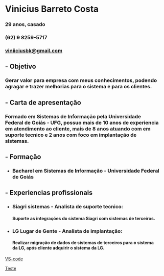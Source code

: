 # Vinicius Barreto Costa
   ### 29 anos, casado
   ### (62) 9 8259-5717
   ### viniiciusbk@gmail.com

## **- Objetivo**
### Gerar valor para empresa com meus conhecimentos, podendo agragar e trazer melhorias para o sistema e para os clientes.

## **- Carta de apresentação**
### Formado em Sistemas de Informação pela Universidade Federal de Goiás - UFG, possuo mais de 10 anos de experiencia em atendimento ao cliente, mais de 8 anos atuando com em suporte tecnico e 2 anos com foco em implantação de sistemas.

## **- Formação**
- ### Bacharel em Sistemas de Informação - Universidade Federal de Goiás

## **- Experiencias profissionais**
- ### **Siagri sistemas - Analista de suporte tecnico:** 
    #### Suporte as integrações do sistema Siagri com sistemas de terceiros.

- ### **LG Lugar de Gente - Analista de implantação:**
    #### Realizar migração de dados de sistemas de terceiros para o sistema da LG, após cliente adquirir o sistema da LG.


[1]: <https://code.visualstudio.com/shortcuts/keyboard-shortcuts-windows.pdf> "vs-code"

[VS-code][1]

[Teste][1]



